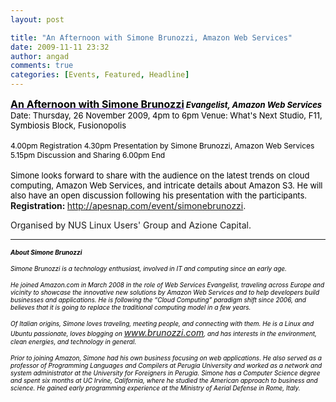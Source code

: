 ```yaml
---
layout: post

title: "An Afternoon with Simone Brunozzi, Amazon Web Services"
date: 2009-11-11 23:32
author: angad
comments: true
categories: [Events, Featured, Headline]
---
```

<div><span style="color: #330099; font-size: medium;"><strong><span style="text-decoration: underline;">
<span style="color: #000000;">An Afternoon with Simone Brunozzi</span></span></strong></span><span style="color: #000000; font-size: small;"><strong><em>
Evangelist, Amazon Web Services</em></strong></span><span style="color: #000000;">
</span><span style="color: #000000; font-size: small;">
</span><big><small><span style="color: #000000; font-size: small;">Date: Thursday, 26 November 2009, 4pm to 6pm
Venue: What's Next Studio, F11, Symbiosis Block, Fusionopolis</span></small><span style="color: #000000;"><small> </small>

</span><span style="color: #000000; font-size: x-small;"><big>4.00pm Registration
4.30pm Presentation by Simone Brunozzi, Amazon Web Services
5.15pm Discussion and Sharing
6.00pm End</big>

<big></big>

</span></big>
<div><span style="color: #000000; font-size: small;">Simone looks forward to share with the audience on the latest trends on cloud computing, Amazon Web Services, and intricate details about Amazon S3. He will als</span><span style="color: #000000; font-size: small;">o have an open discussion following his presentation with the participants.</span></div>
<strong>Registration: </strong><a href="http://apesnap.com/event/simonebrunozzi" target="_blank">http://apesnap.com/event/simonebrunozzi</a>.

Organised by NUS Linux Users' Group and Azione Capital.</div>
<div>

----------------------------------------------------------------------------------------------

<span style="color: #000000;"><span style="font-size: small;">
</span></span><span style="color: #000000; font-size: x-small;"><strong><em> About Simone Brunozzi</em></strong></span><span style="color: #000000; font-size: x-small;"><em> </em></span>

<span style="color: #000000; font-size: x-small;"><em>Simone Brunozzi is a technology enthusiast, involved in IT and computing since an early age.</em></span>

<span style="color: #000000; font-size: x-small;"><em>He joined Amazon.com in March 2008 in the role of Web Services Evangelist, traveling across Europe and vicinity to showcase the innovative new solutions by Amazon Web Services and to help developers build businesses and applications. He is following the “Cloud Computing” paradigm shift since 2006, and believes that it is going to replace the traditional computing model in a few years.</em></span>

<span style="color: #000000; font-size: x-small;"><em>Of Italian origins, Simone loves traveling, meeting people, and connecting with them. He is a Linux and Ubuntu passionate, loves blogging on </em></span><span style="color: #000000;"><a href="http://www.brunozzi.com/" target="_blank"><span style="font-size: x-small;"><em><span style="text-decoration: underline;">www.brunozzi.com</span></em></span></a></span><span style="color: #000000; font-size: x-small;"><em>, and has interests in the environment, clean energies, and technology in general.</em></span>

<span style="color: #000000; font-size: x-small;"><em>Prior to joining Amazon, Simone had his own business focusing on web applications. He also served as a professor of Programming Languages and Compilers at Perugia University and worked as a network and system administrator at the University for Foreigners in Perugia. Simone has a Computer Science degree and spent six months at UC Irvine, California, where he studied the American approach to business and science. He gained early programming experience at the Ministry of Aerial Defense in Rome, Italy.</em></span></div>
